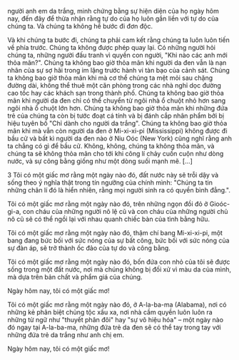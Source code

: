 người anh em da trắng, minh chứng bằng sự hiện diện của họ ngày hôm nay, đến đây
để thừa nhận rằng tự do của họ luôn gắn liền với tự do của chúng ta. Và chúng ta
không hề bước đi đơn độc.

Và khi chúng ta bước đi, chúng ta phải cam kết rằng chúng ta luôn luôn tiến về phía
trước. Chúng ta không được phép quay lại. Có những người hỏi chúng ta, những người
đấu tranh vì quyền con người, "Khi nào các anh mới thỏa mãn?". Chúng ta không bao
giờ thỏa mãn khi người da đen vẫn là nạn nhân của sự sợ
hãi trong im lặng trước hành vi tàn bạo của cảnh sát.
Chúng ta không bao giờ thỏa mãn khi mà cơ thể chúng ta
mệt mỏi sau chặng đường dài, không thể thuê một căn
phòng trong các nhà nghỉ dọc đường cao tốc hay các
khách sạn trong thành phố. Chúng ta không bao giờ thỏa
mãn khi người da đen chỉ có thể chuyển từ ngôi nhà ổ chuột nhỏ hơn sang ngôi nhà ổ
chuột lớn hơn. Chúng ta không bao giờ thỏa mãn khi những đứa trẻ của chúng ta còn
bị tước đoạt cá tính và bị đánh cắp nhân phẩm bởi bị hiệu tuyên bố "Chỉ dành cho người
da trắng". Chúng ta không bao giờ thỏa mãn khi mà vẫn còn người da đen ở Mi-xi-xi-pi
(Mississippi) không được đi bầu cử và bất kì người da đen nào ở Niu Oóc (New York)
cũng nghĩ rằng anh ta chẳng có gì để bầu cử. Không, không, chúng ta không thỏa mãn,
và chúng ta sẽ không thỏa mãn cho tới khi công lí chảy cuồn cuộn như dòng nước, và
sự công bằng giống như một dòng suối mạnh mẽ. [...]

3 Tôi có một giấc mơ rằng một ngày nào đó, đất nước
này sẽ trỗi dậy và sống theo ý nghĩa thật trong tín ngưỡng
của chính mình: "Chúng ta tin những chân lí đó là hiển
nhiên, rằng mọi người sinh ra có quyền bình đẳng.".

Tôi có một giấc mơ rằng một ngày nào đó, trên những ngọn đồi đỏ ở Gioóc-gi-a,
con cháu của những người nô lệ cũ và con cháu của những người chủ nô cũ sẽ có thể
ngồi lại với nhau quanh chiếc bàn của tình bằng hữu.

Tôi có một giấc mơ rằng một ngày nào đó, thậm chí bang Mi-xi-xi-pi, một bang
đang bức bối với sức nóng của sự bất công, bức bối với sức nóng của sự đàn áp, sẽ
trở thành ốc đảo của tự do và công bằng.

Tôi có một giấc mơ rằng một ngày nào đó, bốn đứa con nhỏ của tôi sẽ được sống
trong một đất nước, nơi mà chúng không bị đối xử vì màu da của mình, mà dựa trên
bản chất và phẩm giá của chúng.

Ngày hôm nay, tôi có một giấc mơ!

Tôi có một giấc mơ rằng một ngày nào đó, ở A-la-ba-ma (Alabama), nơi có những
kẻ phân biệt chủng tộc xấu xa, nơi nhà cầm quyền luôn luôn ra những từ ngữ như
"thuyết phân đôi" hay "sự vô hiệu hóa" – một ngày nào đó ngay tại A-la-ba-ma, những
đứa trẻ da đen sẽ có thể tay trong tay với những đứa trẻ da trắng như anh chị em.

Ngày hôm nay, tôi có một giấc mơ!